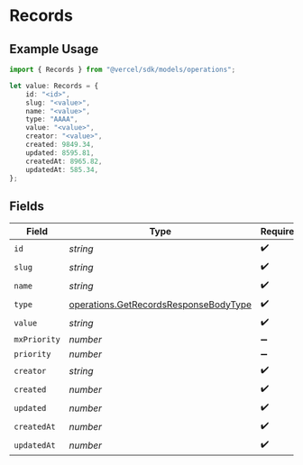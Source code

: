 # Records

## Example Usage

```typescript
import { Records } from "@vercel/sdk/models/operations";

let value: Records = {
    id: "<id>",
    slug: "<value>",
    name: "<value>",
    type: "AAAA",
    value: "<value>",
    creator: "<value>",
    created: 9849.34,
    updated: 8595.81,
    createdAt: 8965.82,
    updatedAt: 585.34,
};
```

## Fields

| Field                                                                                          | Type                                                                                           | Required                                                                                       | Description                                                                                    |
| ---------------------------------------------------------------------------------------------- | ---------------------------------------------------------------------------------------------- | ---------------------------------------------------------------------------------------------- | ---------------------------------------------------------------------------------------------- |
| `id`                                                                                           | *string*                                                                                       | :heavy_check_mark:                                                                             | N/A                                                                                            |
| `slug`                                                                                         | *string*                                                                                       | :heavy_check_mark:                                                                             | N/A                                                                                            |
| `name`                                                                                         | *string*                                                                                       | :heavy_check_mark:                                                                             | N/A                                                                                            |
| `type`                                                                                         | [operations.GetRecordsResponseBodyType](../../models/operations/getrecordsresponsebodytype.md) | :heavy_check_mark:                                                                             | N/A                                                                                            |
| `value`                                                                                        | *string*                                                                                       | :heavy_check_mark:                                                                             | N/A                                                                                            |
| `mxPriority`                                                                                   | *number*                                                                                       | :heavy_minus_sign:                                                                             | N/A                                                                                            |
| `priority`                                                                                     | *number*                                                                                       | :heavy_minus_sign:                                                                             | N/A                                                                                            |
| `creator`                                                                                      | *string*                                                                                       | :heavy_check_mark:                                                                             | N/A                                                                                            |
| `created`                                                                                      | *number*                                                                                       | :heavy_check_mark:                                                                             | N/A                                                                                            |
| `updated`                                                                                      | *number*                                                                                       | :heavy_check_mark:                                                                             | N/A                                                                                            |
| `createdAt`                                                                                    | *number*                                                                                       | :heavy_check_mark:                                                                             | N/A                                                                                            |
| `updatedAt`                                                                                    | *number*                                                                                       | :heavy_check_mark:                                                                             | N/A                                                                                            |